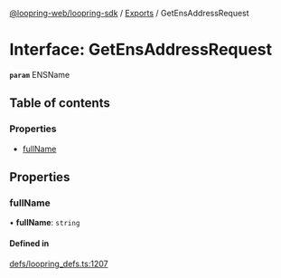 [@loopring-web/loopring-sdk](../README.md) / [Exports](../modules.md) / GetEnsAddressRequest

# Interface: GetEnsAddressRequest

**`param`** ENSName

## Table of contents

### Properties

- [fullName](GetEnsAddressRequest.md#fullname)

## Properties

### fullName

• **fullName**: `string`

#### Defined in

[defs/loopring_defs.ts:1207](https://github.com/Loopring/loopring_sdk/blob/2ea32ee/src/defs/loopring_defs.ts#L1207)
